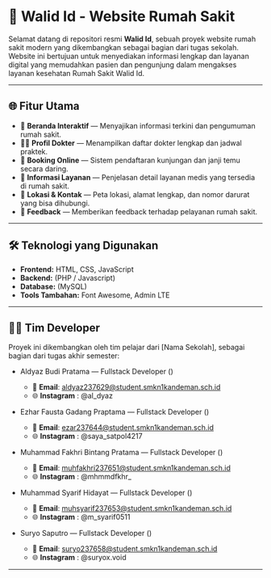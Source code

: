 # 🏥 Walid Id - Website Rumah Sakit

Selamat datang di repositori resmi **Walid Id**, sebuah proyek website rumah sakit modern yang dikembangkan sebagai bagian dari tugas sekolah. Website ini bertujuan untuk menyediakan informasi lengkap dan layanan digital yang memudahkan pasien dan pengunjung dalam mengakses layanan kesehatan Rumah Sakit Walid Id.

---

## 🌐 Fitur Utama

- 📰 **Beranda Interaktif** — Menyajikan informasi terkini dan pengumuman rumah sakit.
- 👨‍⚕️ **Profil Dokter** — Menampilkan daftar dokter lengkap dan jadwal praktek.
- 📅 **Booking Online** — Sistem pendaftaran kunjungan dan janji temu secara daring.
- 🏥 **Informasi Layanan** — Penjelasan detail layanan medis yang tersedia di rumah sakit.
- 📍 **Lokasi & Kontak** — Peta lokasi, alamat lengkap, dan nomor darurat yang bisa dihubungi.
- 💬 **Feedback** — Memberikan feedback terhadap pelayanan rumah sakit.

---

## 🛠️ Teknologi yang Digunakan

- **Frontend:** HTML, CSS, JavaScript
- **Backend:** (PHP / Javascript)
- **Database:** (MySQL)
- **Tools Tambahan:** Font Awesome, Admin LTE

---

## 👨‍💻 Tim Developer

Proyek ini dikembangkan oleh tim pelajar dari [Nama Sekolah], sebagai bagian dari tugas akhir semester:

- Aldyaz Budi Pratama — Fullstack Developer ()
  - 📧 **Email**: aldyaz237629@student.smkn1kandeman.sch.id
  - 🌐 **Instagram** : @al_dyaz

- Ezhar Fausta Gadang Praptama — Fullstack Developer ()
  - 📧 **Email**: ezar237644@student.smkn1kandeman.sch.id
  - 🌐 **Instagram** : @saya_satpol4217

- Muhammad Fakhri Bintang Pratama — Fullstack Developer ()
  - 📧 **Email**: muhfakhri237651@student.smkn1kandeman.sch.id
  - 🌐 **Instagram** : @mhmmdfkhr_

- Muhammad Syarif Hidayat — Fullstack Developer ()
  - 📧 **Email**: muhsyarif237653@student.smkn1kandeman.sch.id
  - 🌐 **Instagram** : @m_syarif0511

- Suryo Saputro — Fullstack Developer ()
  - 📧 **Email**: suryo237658@student.smkn1kandeman.sch.id
  - 🌐 **Instagram** : @suryox.void

---
